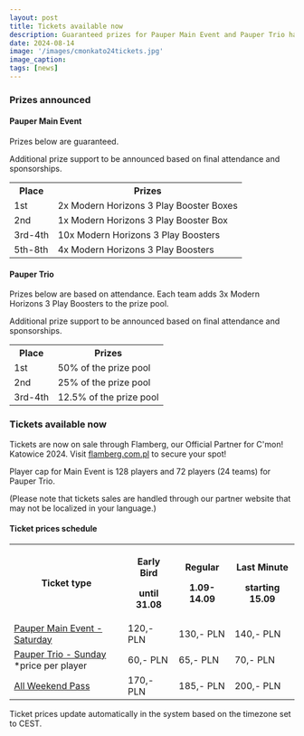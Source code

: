 ```yaml
---
layout: post
title: Tickets available now
description: Guaranteed prizes for Pauper Main Event and Pauper Trio have been announced. Tickets available now!
date: 2024-08-14
image: '/images/cmonkato24tickets.jpg'
image_caption:
tags: [news]
---
```


### Prizes announced

#### Pauper Main Event

Prizes below are guaranteed.

Additional prize support to be announced based on final attendance and sponsorships.

<div class="table-container">
  <table>
    <tr><th>Place</th><th>Prizes</th></tr>
    <tr><td>1st</td><td>2x Modern Horizons 3 Play Booster Boxes</td></tr>
    <tr><td>2nd</td><td>1x Modern Horizons 3 Play Booster Box</td></tr>
    <tr><td>3rd-4th</td><td>10x Modern Horizons 3 Play Boosters</td></tr>
    <tr><td>5th-8th</td><td>4x Modern Horizons 3 Play Boosters</td></tr>
  </table>
</div>

#### Pauper Trio

Prizes below are based on attendance. Each team adds 3x Modern Horizons 3 Play Boosters to the prize pool.

Additional prize support to be announced based on final attendance and sponsorships.

<div class="table-container">
  <table>
    <tr><th>Place</th><th>Prizes</th></tr>
    <tr><td>1st</td><td>50% of the prize pool</td></tr>
    <tr><td>2nd</td><td>25% of the prize pool</td></tr>
    <tr><td>3rd-4th</td><td>12.5% of the prize pool</td></tr>
  </table>
</div>

### Tickets available now

Tickets are now on sale through Flamberg, our Official Partner for C'mon! Katowice 2024. Visit <a href="https://flamberg.com.pl/pl/search?text=c%27mon+katowice" target="_blank">flamberg.com.pl</a> to secure your spot! 

Player cap for Main Event is 128 players and 72 players (24 teams) for Pauper Trio. 

(Please note that tickets sales are handled through our partner website that may not be localized in your language.)

#### Ticket prices schedule

<div class="table-container">
  <table>
    <tr><th>Ticket type</th><th><p>Early Bird</p><p>until 31.08</p></th><th><p>Regular</p><p>1.09-14.09</p></th><th><p>Last Minute</p><p>starting 15.09</p></th></tr>
    <tr><td><a href="https://flamberg.com.pl/pl/products/2024-09-28-cmon-katowice-2024-pauper-main-event-saturday-196644" target="blank">Pauper Main Event - Saturday</a></td><td>120,- PLN</td><td>130,- PLN</td><td>140,- PLN</td></tr>
    <tr><td><a href="https://flamberg.com.pl/pl/products/2024-09-29-cmon-katowice-2024-pauper-trio-sunday-196648" target="blank">Pauper Trio - Sunday</a><br />*price per player</td><td>60,- PLN</td><td>65,- PLN</td><td>70,- PLN</td></tr>
    <tr><td><a href="https://flamberg.com.pl/pl/products/2024-09-28-29-cmon-katowice-2024-all-weekend-main-event-trio-196649" target="blank">All Weekend Pass</a></td><td>170,- PLN</td><td>185,- PLN</td><td>200,- PLN</td></tr>
  </table>
</div>

Ticket prices update automatically in the system based on the timezone set to CEST.
